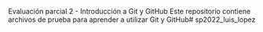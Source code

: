 Evaluación parcial 2 - Introducción a Git y GitHub
Este repositorio contiene archivos de prueba para aprender a utilizar Git y GitHub# sp2022_luis_lopez
